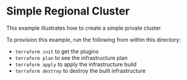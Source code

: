# Simple Regional Cluster

This example illustrates how to create a simple private cluster.

[^]: (autogen_docs_start)

[^]: (autogen_docs_end)

To provision this example, run the following from within this directory:
- `terraform init` to get the plugins
- `terraform plan` to see the infrastructure plan
- `terraform apply` to apply the infrastructure build
- `terraform destroy` to destroy the built infrastructure
